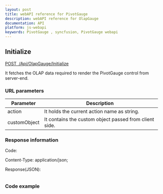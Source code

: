 ```yaml
---
layout: post
title: webAPI reference for PivotGauge
description: webAPI reference for OlapGauge
documentation: API
platform: js-webapi
keywords: PivotGauge , syncfusion, PivotGauge webapi
---
```


## Initialize

[POST&nbsp;&nbsp;/Api/OlapGauge/Initialize](http://js.syncfusion.com/demos/ejServices/api/OlapGauge/Initialize)

It fetches the OLAP data required to render the PivotGauge control from server-end.

### URL parameters

|  Parameter |  Description | 
|---|---|
|action|It holds the current action name as string.|
|customObject|It contains the custom object passed from client side.|

### Response information 

Code: 

Content-Type: application/json;

Response(JSON):

```javascript


```

### Code example 

```javascript


```
